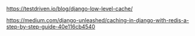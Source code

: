 https://testdriven.io/blog/django-low-level-cache/

https://medium.com/django-unleashed/caching-in-django-with-redis-a-step-by-step-guide-40e116cb4540
